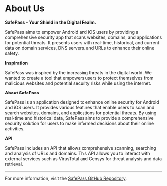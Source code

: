 # About Us

**SafePass - Your Shield in the Digital Realm.**

SafePass aims to empower Android and iOS users by providing a comprehensive security app that scans websites, domains, and applications for potential threats. It presents users with real-time, historical, and current data on domain services, DNS servers, and URLs to enhance their online safety.

**Inspiration**

SafePass was inspired by the increasing threats in the digital world. We wanted to create a tool that empowers users to protect themselves from malicious websites and potential security risks while using the internet.

**About SafePass**

SafePass is an application designed to enhance online security for Android and iOS users. It provides various features that enable users to scan and search websites, domains, and applications for potential threats. By using real-time and historical data, SafePass aims to provide a comprehensive security solution for users to make informed decisions about their online activities.

**API**

SafePass includes an API that allows comprehensive scanning, searching and analysis of URLs and domains. This API allows you to interact with external services such as VirusTotal and Censys for threat analysis and data retrieval.

---

For more information, visit the [SafePass GitHub Repository](https://github.com/olecko/SafePass).

